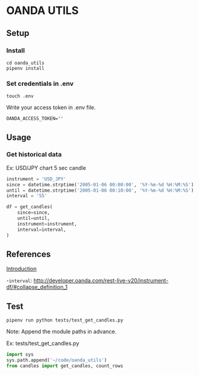 # OANDA UTILS

## Setup

### Install

```console
cd oanda_utils
pipenv install
```

### Set credentials in .env

```console
touch .env
```

Write your access token in .env file.

```
OANDA_ACCESS_TOKEN=''
```

## Usage

### Get historical data

Ex: USD/JPY chart 5 sec candle

```py
instrument = 'USD_JPY'
since = datetime.strptime('2005-01-06 00:00:00', '%Y-%m-%d %H:%M:%S')
until = datetime.strptime('2005-01-06 00:10:00', '%Y-%m-%d %H:%M:%S')
interval = 'S5'

df = get_candles(
    since=since,
    until=until,
    instrument=instrument,
    interval=interval,
)
```

## References

[Introduction](http://developer.oanda.com/rest-live-v20/introduction/)

-`interval`: http://developer.oanda.com/rest-live-v20/instrument-df/#collapse_definition_1

## Test

```console
pipenv run python tests/test_get_candles.py
```

Note: Append the module paths in advance.

Ex: tests/test_get_candles.py

```py
import sys
sys.path.append('~/code/oanda_utils')
from candles import get_candles, count_rows
```
